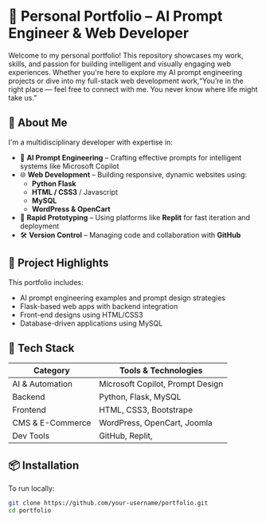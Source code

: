 # 💼 Personal Portfolio – AI Prompt Engineer & Web Developer

Welcome to my personal portfolio! This repository showcases my work, skills, and passion for building intelligent and visually engaging web experiences. Whether you're here to explore my AI prompt engineering projects or dive into my full-stack web development work,“You’re in the right place — feel free to connect with me. You never know where life might take us.”

## 🚀 About Me

I'm a multidisciplinary developer with expertise in:

- 🤖 **AI Prompt Engineering** – Crafting effective prompts for intelligent systems like Microsoft Copilot
- 🌐 **Web Development** – Building responsive, dynamic websites using:
  - **Python Flask**
  - **HTML / CSS3** / Javascript
  - **MySQL**
  - **WordPress & OpenCart**
- 🧪 **Rapid Prototyping** – Using platforms like **Replit** for fast iteration and deployment
- 🛠️ **Version Control** – Managing code and collaboration with **GitHub**

## 📂 Project Highlights

This portfolio includes:

- AI prompt engineering examples and prompt design strategies
- Flask-based web apps with backend integration
- Front-end designs using HTML/CSS3
- Database-driven applications using MySQL

## 🧰 Tech Stack

| Category         | Tools & Technologies                          |
|------------------|-----------------------------------------------|
| AI & Automation  | Microsoft Copilot, Prompt Design              |
| Backend          | Python, Flask, MySQL                          |
| Frontend         | HTML, CSS3, Bootstrape                                    |
| CMS & E-Commerce | WordPress, OpenCart, Joomla                         |
| Dev Tools        | GitHub, Replit, 
## 📦 Installation

To run locally:

```bash
git clone https://github.com/your-username/portfolio.git
cd portfolio
